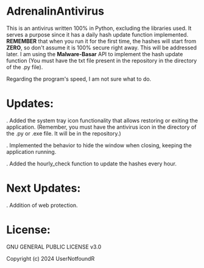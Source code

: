# AdrenalinAntivirus

This is an antivirus written 100% in Python, excluding the libraries used. It serves a purpose since it has a daily hash update function implemented. **REMEMBER** that when you run it for the first time, the hashes will start from **ZERO**, so don't assume it is 100% secure right away. This will be addressed later. I am using the **Malware-Basar** API to implement the hash update function (You must have the txt file present in the repository in the directory of the .py file).

Regarding the program's speed, I am not sure what to do.

# Updates:

. Added the system tray icon functionality that allows restoring or exiting the application. (Remember, you must have the antivirus icon in the directory of the .py or .exe file. It will be in the repository.)

. Implemented the behavior to hide the window when closing, keeping the application running.

. Added the hourly_check function to update the hashes every hour.

# Next Updates:

. Addition of web protection.

# License:

GNU GENERAL PUBLIC LICENSE v3.0

Copyright (c) 2024 UserNotfoundR
